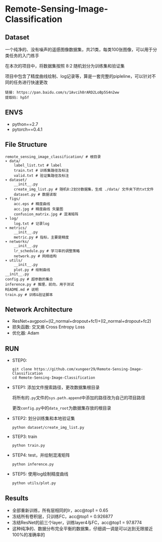 # Remote-Sensing-Image-Classification
## Dataset
一个纯净的、没有噪声的遥感图像数据集，共21类，每类100张图像，可以用于分类任务的入门练手

在本次的项目中，将数据集按照 8:2 随机划分为训练集和验证集

项目中包含了精度曲线绘制、log记录等，算是一套完整的pipleline，可以针对不同的任务进行快速更改

```
链接: https://pan.baidu.com/s/1Avcih8rARD2LoBp5S4n2ww 
提取码: hp5f
```
## ENVS
* python==2.7
* pytorch==0.4.1

## File Structure
```
remote_sensing_image_classification/ # 根目录
▾ data/
    label_list.txt # label
    train.txt # 训练集路径及标注
    valid.txt # 验证集路径及标注
▾ dataset/
    __init__.py
    create_img_list.py # 随机8:2划分数据集，生成 ./data/ 文件夹下的txt文件
    dataset.py # 数据读取
▾ figs/
    acc.eps # 精度曲线
    acc.jpg # 精度曲线 矢量图
    confusion_matrix.jpg # 混淆矩阵
▾ log/
    log.txt # 记录log
▾ metrics/
    __init__.py
    metric.py # 指标，主要是精度
▾ networks/
    __init__.py
    lr_schedule.py # 学习率的调整策略
    network.py # 网络结构
▾ utils/
    __init__.py
    plot.py # 绘制曲线
__init__.py 
config.py # 超参数的集合
inference.py # 推理，前向，用于测试
README.md # 说明
train.py # 训练&验证脚本
```
## Network Architecture
* ResNet+avgpool+(l2_normal+dropout+fc1)+(l2_normal+dropout+fc2)
* 损失函数: 交叉熵 Cross Entropy Loss
* 优化器: Adam

## RUN
* STEP0:
  ```
  git clone https://github.com/xungeer29/Remote-Sensing-Image-Classification
  cd Remote-Sensing-Image-Classification
  ```
* STEP1: 添加文件搜索路径，更改数据集根目录

  将所有的`.py`文件的`sys.path.append`中添加的路径改为自己的项目路径

  更改`config.py`中的`data_root`为数据集存放的根目录
* STEP2: 划分训练集和本地验证集
  ```
  python dataset/create_img_list.py
  ```
* STEP3: train
  ```
  python train.py
  ```
* STEP4: test，并绘制混淆矩阵
  ```
  python inference.py
  ```
* STEP5: 使用log绘制精度曲线
  ```
  python utils/plot.py
  ```


## Results
* 全部重新训练，所有层相同的lr，acc@top1 = 0.65
* 冻结所有卷积层，只训练FC，acc@top1 = 0.926877
* 冻结ResNet的前三个layer，训练layer4与FC，acc@top1 = 97.8774
* 这种纯净的、数据分布完全平衡的数据集，仔细调一调是可以达到无限接近100%的准确率的
